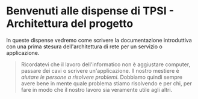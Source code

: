 # Benvenuti alle dispense di TPSI - Architettura del progetto

In queste dispense vedremo come scrivere la documentazione introduttiva con una prima stesura dell'architettura di rete per un servizio o applicazione.

> Ricordatevi che il lavoro dell'informatico non è aggiustare computer, passare dei cavi o scrivere un'applicazione. Il nostro mestiere è _aiutare le persone a risolvere problemi_. Dobbiamo quindi sempre avere bene in mente quale problema stiamo risolvendo e per chi, per fare in modo che il nostro lavoro sia veramente utile agli altri.
